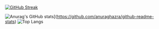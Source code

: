 [![GitHub Streak](https://github-readme-streak-stats.herokuapp.com?user=nunenuh&theme=transparent)](https://git.io/streak-stats)


![Anurag's GitHub stats](https://github-readme-stats.vercel.app/api?username=nunenuh)](https://github.com/anuraghazra/github-readme-stats) ![Top Langs](https://github-readme-stats.vercel.app/api/top-langs/?username=nunenuh&langs_count=5&hide=javascript,html,jupyter%20notebook)

<!--
**nunenuh/nunenuh** is a ✨ _special_ ✨ repository because its `README.md` (this file) appears on your GitHub profile.

Here are some ideas to get you started:

- 🔭 I’m currently working on ...
- 🌱 I’m currently learning ...
- 👯 I’m looking to collaborate on ...
- 🤔 I’m looking for help with ...
- 💬 Ask me about ...
- 📫 How to reach me: ...
- 😄 Pronouns: ...
- ⚡ Fun fact: ...
-->
